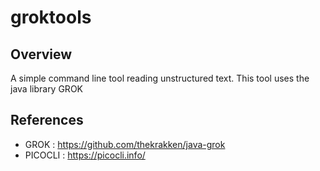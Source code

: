 # groktools

## Overview

A simple command line tool reading unstructured text.
This tool uses the java library GROK

## References

* GROK : https://github.com/thekrakken/java-grok
* PICOCLI : https://picocli.info/

